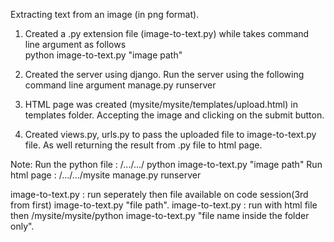 Extracting text from an image (in png format).

1. Created a .py extension file (image-to-text.py) while takes command line argument as follows     
                    python image-to-text.py "image path"
                    
2. Created the server using django. Run the server using the following command line argument
                    manage.py runserver
                    
3. HTML page was created (mysite/mysite/templates/upload.html) in templates folder. Accepting the image and clicking on the submit button.

4. Created views.py, urls.py to pass the uploaded file to image-to-text.py file. As well returning the result from .py file to html page.

Note: Run the python file : /.../.../ python image-to-text.py "image path"
      Run html page       : /.../.../mysite  manage.py runserver
      
image-to-text.py : run seperately then file available on code session(3rd from first) image-to-text.py "file path".
image-to-text.py : run with html file then /mysite/mysite/python image-to-text.py "file name inside the folder only".
      
